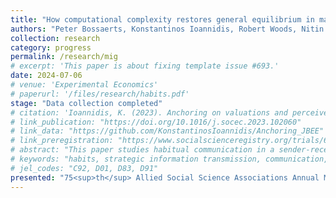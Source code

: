 ```yaml
---
title: "How computational complexity restores general equilibrium in markets with indivisible goods"
authors: "Peter Bossaerts, Konstantinos Ioannidis, Robert Woods, Nitin Yadan"
collection: research
category: progress
permalink: /research/mig
# excerpt: 'This paper is about fixing template issue #693.'
date: 2024-07-06
# venue: 'Experimental Economics'
# paperurl: '/files/research/habits.pdf'
stage: "Data collection completed"
# citation: 'Ioannidis, K. (2023). Anchoring on valuations and perceived informativeness. <i>Journal of Behavioral and Experimental Economics</i>. 106(102060).'
# link_publication: "https://doi.org/10.1016/j.socec.2023.102060"
# link_data: "https://github.com/KonstantinosIoannidis/Anchoring_JBEE"
# link_preregistration: "https://www.socialscienceregistry.org/trials/6387"
# abstract: "This paper studies habitual communication in a sender-receiver setting with information asymmetry. We investigate how habits formed in familiar environments affect communication in an unfamiliar environment. Using a controlled experiment with varying levels of preference alignment, we test two hypotheses: (i) whether familiarity with common-interest compared to conflicting-interest environments leads to more informative communication in an unfamiliar environment, and (ii) how reliance on communication habits varies based on the frequency of interacting in an unfamiliar environment. We find evidence for habitual communication only when the unfamiliar environment occurs rarely. Analysis of individual decisions provides suggestive evidence on the mechanisms."
# keywords: "habits, strategic information transmission, communication, experiment"
# jel_codes: "C92, D01, D83, D91"
presented: "75<sup>th</sup> Allied Social Science Associations Annual Meeting (San Francisco 2025), University of Pittsburgh Economics Seminar (2025), Carnegie Mellon University Economics Seminar (2025), 1<sup>st</sup> Annual Conference of the Network of the UK-Based Experimental and Behavioural Economists (Leicester, 2024), University of Vienna Behavioral/Experimental Seminar (Vienna, 2024), 14<sup>th</sup> Society for Experimental Finance Conference (Stavanger, 2024)"
---
```

